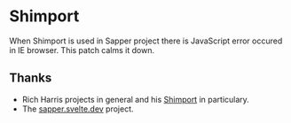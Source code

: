 # Shimport

When Shimport is used in Sapper project there is JavaScript error occured in IE browser.
This patch calms it down.

## Thanks

* Rich Harris projects in general and his [Shimport](https://github.com/Rich-Harris/shimport) in particulary.
* The [sapper.svelte.dev](https://sapper.svelte.dev) project.
